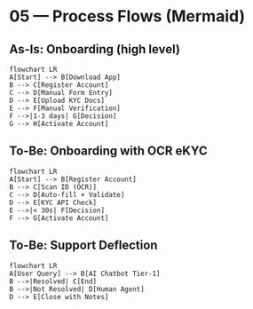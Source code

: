 # 05 — Process Flows (Mermaid)

## As-Is: Onboarding (high level)
```mermaid
flowchart LR
A[Start] --> B[Download App]
B --> C[Register Account]
C --> D[Manual Form Entry]
D --> E[Upload KYC Docs]
E --> F[Manual Verification]
F -->|1-3 days| G[Decision]
G --> H[Activate Account]
```
## To-Be: Onboarding with OCR eKYC
```mermaid
flowchart LR
A[Start] --> B[Register Account]
B --> C[Scan ID (OCR)]
C --> D[Auto-fill + Validate]
D --> E[KYC API Check]
E -->|< 30s| F[Decision]
F --> G[Activate Account]
```
## To-Be: Support Deflection
```mermaid
flowchart LR
A[User Query] --> B[AI Chatbot Tier-1]
B -->|Resolved| C[End]
B -->|Not Resolved| D[Human Agent]
D --> E[Close with Notes]
```